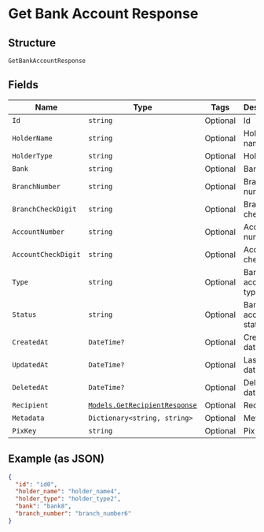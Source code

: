 
# Get Bank Account Response

## Structure

`GetBankAccountResponse`

## Fields

| Name | Type | Tags | Description |
|  --- | --- | --- | --- |
| `Id` | `string` | Optional | Id |
| `HolderName` | `string` | Optional | Holder name |
| `HolderType` | `string` | Optional | Holder type |
| `Bank` | `string` | Optional | Bank |
| `BranchNumber` | `string` | Optional | Branch number |
| `BranchCheckDigit` | `string` | Optional | Branch check digit |
| `AccountNumber` | `string` | Optional | Account number |
| `AccountCheckDigit` | `string` | Optional | Account check digit |
| `Type` | `string` | Optional | Bank account type |
| `Status` | `string` | Optional | Bank account status |
| `CreatedAt` | `DateTime?` | Optional | Creation date |
| `UpdatedAt` | `DateTime?` | Optional | Last update date |
| `DeletedAt` | `DateTime?` | Optional | Deletion date |
| `Recipient` | [`Models.GetRecipientResponse`](../../doc/models/get-recipient-response.md) | Optional | Recipient |
| `Metadata` | `Dictionary<string, string>` | Optional | Metadata |
| `PixKey` | `string` | Optional | Pix Key |

## Example (as JSON)

```json
{
  "id": "id0",
  "holder_name": "holder_name4",
  "holder_type": "holder_type2",
  "bank": "bank8",
  "branch_number": "branch_number6"
}
```

